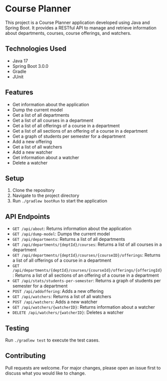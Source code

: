 # Course Planner

This project is a Course Planner application developed using Java and Spring Boot. It provides a RESTful API to manage and retrieve information about departments, courses, course offerings, and watchers.

## Technologies Used

- Java 17
- Spring Boot 3.0.0
- Gradle
- JUnit

## Features

- Get information about the application
- Dump the current model
- Get a list of all departments
- Get a list of all courses in a department
- Get a list of all offerings of a course in a department
- Get a list of all sections of an offering of a course in a department
- Get a graph of students per semester for a department
- Add a new offering
- Get a list of all watchers
- Add a new watcher
- Get information about a watcher
- Delete a watcher

## Setup

1. Clone the repository
2. Navigate to the project directory
3. Run `./gradlew bootRun` to start the application

## API Endpoints

- `GET /api/about`: Returns information about the application
- `GET /api/dump-model`: Dumps the current model
- `GET /api/departments`: Returns a list of all departments
- `GET /api/departments/{deptId}/courses`: Returns a list of all courses in a department
- `GET /api/departments/{deptId}/courses/{courseID}/offerings`: Returns a list of all offerings of a course in a department
- `GET /api/departments/{deptId}/courses/{courseId}/offerings/{offeringId}`: Returns a list of all sections of an offering of a course in a department
- `GET /api/stats/students-per-semester`: Returns a graph of students per semester for a department
- `POST /api/addoffering`: Adds a new offering
- `GET /api/watchers`: Returns a list of all watchers
- `POST /api/watchers`: Adds a new watcher
- `GET /api/watchers/{watcherID}`: Returns information about a watcher
- `DELETE /api/watchers/{watcherID}`: Deletes a watcher

## Testing

Run `./gradlew test` to execute the test cases.

## Contributing

Pull requests are welcome. For major changes, please open an issue first to discuss what you would like to change.

